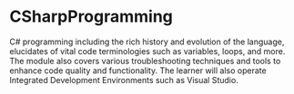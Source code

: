 # CSharpProgramming
C# programming including the rich history and evolution of the language, elucidates of vital code terminologies such as variables, loops, and more. The module also covers various troubleshooting techniques and tools to enhance code quality and functionality. The learner will also operate Integrated Development Environments such as Visual Studio. 

